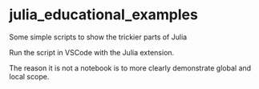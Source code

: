 # julia_educational_examples
Some simple scripts to show the trickier parts of Julia

Run the script in VSCode with the Julia extension.

The reason it is not a notebook is to more clearly demonstrate global and local scope.

